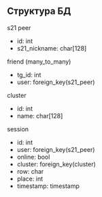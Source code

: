 ## Структура БД
s21 peer 
- id: int
- s21_nickname: char[128]

friend (many_to_many) 
- tg_id: int
- user: foreign_key(s21_peer)

cluster
- id: int
- name: char[128]

session
- id: int 
- user: foreign_key(s21_peer)
- online: bool
- cluster: foreign_key(cluster)
- row: char
- place: int
- timestamp: timestamp
